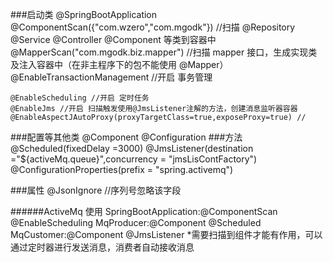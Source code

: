 
###启动类
    @SpringBootApplication
    @ComponentScan({"com.wzero","com.mgodk"}) //扫描 @Repository @Service @Controller @Component 等类到容器中
    @MapperScan("com.mgodk.biz.mapper") //扫描 mapper 接口，生成实现类及注入容器中（在非主程序下的包不能使用 @Mapper）
    @EnableTransactionManagement //开启 事务管理
    
    @EnableScheduling //开启 定时任务
    @EnableJms //开启 扫描触发使用@JmsListener注解的方法，创建消息监听器容器
    @EnableAspectJAutoProxy(proxyTargetClass=true,exposeProxy=true) //
###配置等其他类
    @Component
    @Configuration
###方法
    @Scheduled(fixedDelay =3000)
    @JmsListener(destination ="${activeMq.queue}",concurrency = "jmsLisContFactory")
    @ConfigurationProperties(prefix = "spring.activemq")

###属性
    @JsonIgnore //序列号忽略该字段


######ActiveMq 使用
    SpringBootApplication:@ComponentScan @EnableScheduling
    MqProducer:@Component @Scheduled
    MqCustomer:@Component @JmsListener
    *需要扫描到组件才能有作用，可以通过定时器进行发送消息，消费者自动接收消息


